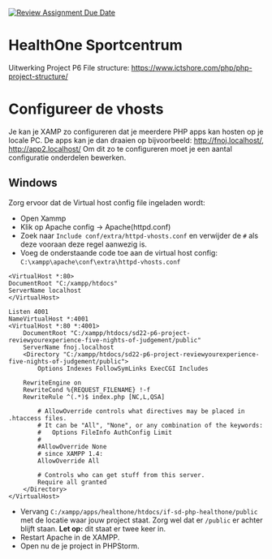 [![Review Assignment Due Date](https://classroom.github.com/assets/deadline-readme-button-24ddc0f5d75046c5622901739e7c5dd533143b0c8e959d652212380cedb1ea36.svg)](https://classroom.github.com/a/nv3Mm3uJ)
# HealthOne Sportcentrum
Uitwerking Project P6
File structure:
https://www.ictshore.com/php/php-project-structure/

# Configureer de vhosts
Je kan je XAMP zo configureren dat je meerdere PHP apps kan hosten op je locale PC. De 
apps kan je dan draaien op bijvoorbeeld: http://fnoj.localhost/, http://app2.localhost/
Om dit zo te configureren moet je een aantal configuratie onderdelen bewerken.

## Windows
Zorg ervoor dat de Virtual host config file ingeladen wordt:
* Open Xammp
* Klik op Apache config -> Apache(httpd.conf)
* Zoek naar `Include conf/extra/httpd-vhosts.conf` en verwijder de `#` als deze vooraan deze regel aanwezig is.
* Voeg de onderstaande code toe aan de virtual host config: `C:\xampp\apache\conf\extra\httpd-vhosts.conf`
```
<VirtualHost *:80>
DocumentRoot "C:/xampp/htdocs"
ServerName localhost
</VirtualHost>

Listen 4001    
NameVirtualHost *:4001
<VirtualHost *:80 *:4001>
    DocumentRoot "C:/xampp/htdocs/sd22-p6-project-reviewyourexperience-five-nights-of-judgement/public"
    ServerName fnoj.localhost
    <Directory "C:/xampp/htdocs/sd22-p6-project-reviewyourexperience-five-nights-of-judgement/public">
        Options Indexes FollowSymLinks ExecCGI Includes

	RewriteEngine on
	RewriteCond %{REQUEST_FILENAME} !-f
	RewriteRule ^(.*)$ index.php [NC,L,QSA]

        # AllowOverride controls what directives may be placed in .htaccess files.
        # It can be "All", "None", or any combination of the keywords:
        #   Options FileInfo AuthConfig Limit
        #
        #AllowOverride None
        # since XAMPP 1.4:
        AllowOverride All

        # Controls who can get stuff from this server.
        Require all granted
    </Directory>
</VirtualHost>
```
* Vervang `C:/xampp/apps/healthone/htdocs/if-sd-php-healthone/public` met de locatie waar jouw project staat. Zorg wel dat er `/public` er achter blijft staan. **Let op:** dit staat er twee keer in.
* Restart Apache in de XAMPP.
* Open nu de je project in PHPStorm.

